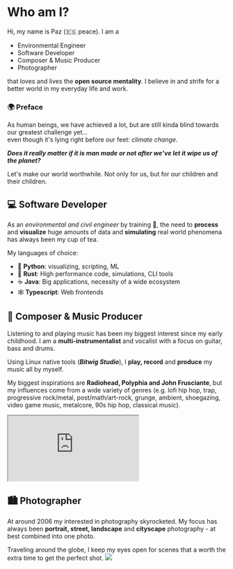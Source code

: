 # Who am I?

Hi, my name is Paz (:es: peace). I am a
* Environmental Engineer
* Software Developer
* Composer & Music Producer
* Photographer

that loves and lives the **open source mentality**. 
I believe in and strife for a better world in my everyday life and work. 

### :earth_africa: Preface 
As human beings, we have achieved a lot, 
but are still kinda blind towards our greatest challenge yet...  
even though it's lying right before our feet: *climate change*. 

***Does it really matter if it is man made or not after we've let it wipe us of the planet?***

Let's make our world worthwhile. Not only for us, but for our children and their children.

## :computer: Software Developer

As an *environmental and civil engineer* by training :deciduous_tree:, 
the need to **process** and **visualize** huge amounts of data 
and **simulating** real world phenomena has always been my cup of tea.

My languages of choice:
* :snake: **Python**: visualizing, scripting, ML
* :crab: **Rust**: High performance code, simulations, CLI tools
* :coffee: **Java**: Big applications, necessity of a wide ecosystem
* :spider_web: **Typescript**: Web frontends


## :guitar: Composer & Music Producer

Listening to and playing music has been my biggest interest since my early childhood. 
I am a **multi-instrumentalist** and vocalist with a focus on guitar, bass and drums.

Using Linux native tools (***Bitwig Studio***), I **play, record** and **produce** my music all by myself. 

My biggest inspirations are **Radiohead, Polyphia and John Frusciante**, 
but my influences come from a wide variety of genres (e.g. lofi hip hop, trap, progressive rock/metal, post/math/art-rock, grunge, ambient, shoegazing, video game music, metalcore, 90s hip hop, classical music).

 <iframe style="width: auto; height: auto" src="https://www.youtube.com/embed/2pp2SPDk1is" title="YouTube video player" frame border="0" allow="accelerometer; autoplay; clipboard-write; encrypted-media; gyroscope; picture-in-picture" allowfullscreen></iframe>


## :cityscape: Photographer

At around 2006 my interested in photography skyrocketed. 
My focus has always been **portrait, street, landscape** and **cityscape** photography - at best combined into one photo.

Traveling around the globe, I keep my eyes open for scenes that a worth the extra time to get the perfect shot.
<img src="https://raw.githubusercontent.com/TwoWaySix/forbild-hashing/main/data/original/2017_China_Chongqing_Boats.jpg">

